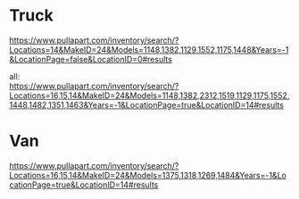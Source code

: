 # Truck
https://www.pullapart.com/inventory/search/?Locations=14&MakeID=24&Models=1148,1382,1129,1552,1175,1448&Years=-1&LocationPage=false&LocationID=0#results

all:  
https://www.pullapart.com/inventory/search/?Locations=16,15,14&MakeID=24&Models=1148,1382,2312,1519,1129,1175,1552,1448,1482,1351,1463&Years=-1&LocationPage=true&LocationID=14#results

# Van
https://www.pullapart.com/inventory/search/?Locations=16,15,14&MakeID=24&Models=1375,1318,1269,1484&Years=-1&LocationPage=true&LocationID=14#results
